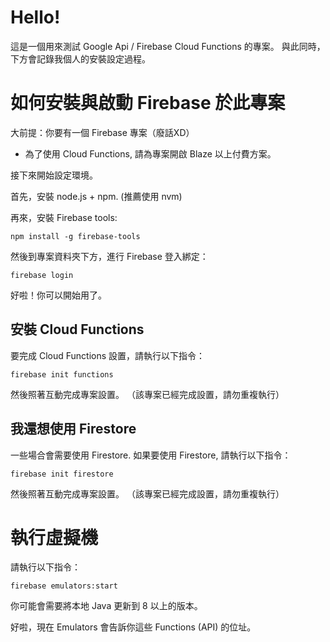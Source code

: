 # Hello!

這是一個用來測試 Google Api / Firebase Cloud Functions 的專案。
與此同時，下方會記錄我個人的安裝設定過程。

# 如何安裝與啟動 Firebase 於此專案

大前提：你要有一個 Firebase 專案（廢話XD）

- 為了使用 Cloud Functions, 請為專案開啟 Blaze 以上付費方案。

接下來開始設定環境。

首先，安裝 node.js + npm. (推薦使用 nvm)

再來，安裝 Firebase tools:

```
npm install -g firebase-tools
```

然後到專案資料夾下方，進行 Firebase 登入綁定：

```
firebase login
```

好啦！你可以開始用了。

## 安裝 Cloud Functions

要完成 Cloud Functions 設置，請執行以下指令：

```
firebase init functions
```

然後照著互動完成專案設置。
（該專案已經完成設置，請勿重複執行）


## 我還想使用 Firestore

一些場合會需要使用 Firestore.
如果要使用 Firestore, 請執行以下指令：

```
firebase init firestore
```

然後照著互動完成專案設置。
（該專案已經完成設置，請勿重複執行）

# 執行虛擬機

請執行以下指令：

```
firebase emulators:start
```

你可能會需要將本地 Java 更新到 8 以上的版本。

好啦，現在 Emulators 會告訴你這些 Functions (API) 的位址。